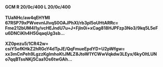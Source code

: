 #### GCM R 20/0c/400 L 20/0c/400
**TUaNHc/aw4qEHYMI**<br/>**67RSP79xPWvevnlJlvqS0OAJPhXI/rb3pl5oUHtARRc=**<br/>**Fme212bUM4l1y/vcHEJndU7u+J+Fjln0i+xCag818HJPFzp3No3/9kq5L5eFu6DNCiKh4H5GqaqUg3sb...**<br/><br/>
**XZ0pezu5/1CR42w+**<br/>**csiY5ofKHkZ2hRGcY4dTpJE/QqFmueEpdYD+U2pWfgw=**<br/>**xx3mCnPeh9LgzzKglmhoKtJMLZ8JtoW1YCWwVqkdw3LEyx/6kyOItLUNo7qqBTssNKj5Caa1Os6twGAh...**